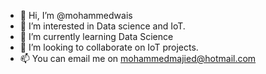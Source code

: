 - 👋 Hi, I’m @mohammedwais
- 👀 I’m interested in Data science and IoT.
- 🌱 I’m currently learning Data Science
- 💞️ I’m looking to collaborate on IoT projects.
- 📫 You can email me on mohammedmajied@hotmail.com

<!---
mohammedwais/mohammedwais is a ✨ special ✨ repository because its `README.md` (this file) appears on your GitHub profile.
You can click the Preview link to take a look at your changes.
--->
